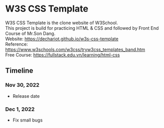 # W3S CSS Template
W3S CSS Template is the clone website of W3School.  
This project is build for practicing HTML & CSS and followed by Front End Course of Mr.Son Dang.  
Website: https://dechariot.github.io/w3s-css-template  
Reference: https://www.w3schools.com/w3css/tryw3css_templates_band.htm  
Free Course: https://fullstack.edu.vn/learning/html-css

## Timeline

### Nov 30, 2022
- Release date

### Dec 1, 2022
- Fix small bugs
